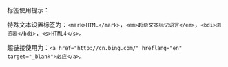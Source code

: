 标签使用提示：

特殊文本设置标签为：`<mark>HTML</mark>`，`<em>超级文本标记语言</em>`，`<bdi>浏览器</bdi>`，`<s>HTML4</s>`。

超链接使用为：`<a href="http://cn.bing.com/" hreflang="en" target="_blank">必应</a>`。
